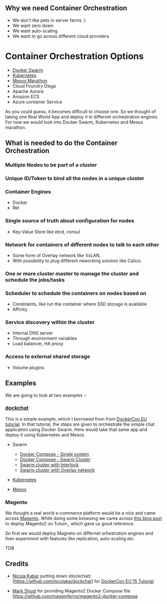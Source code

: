 ## Why we need Container Orchestration

- We don't like pets in server farms :)
- We want zero down
- We want auto-scaling
- We want to go across different cloud providers

# Container Orchestration Options

- [Docker Swarm](swarm/README.md)
- [Kubernetes](kubernetes/README.md)
- [Mesos Marathon](mesos/README.md)
- Cloud Foundry Diego
- Apache Aurora
- Amazon ECS
- Azure container Service

As you could guess, it becomes difficult to choose one. So we thought of taking one Real World App and deploy it in differnet orchestration engines. For now we would look into Docker Swarm, Kubernetes and Mesos marathon.

## What is needed to do the Container Orchestration

### Multiple Nodes to be part of a cluster

### Unique ID/Token to bind all the nodes in a unique cluster

### Container Engines
- Docker 
- Rkt

### Single source of truth about configuration for nodes
- Key-Value Store like etcd, consul

### Network for containers of different nodes to talk to each other
- Some form of Overlay network like VxLAN. 
- With possibility to plug different neworking solution like Calico. 

### One or more cluster master to manage the cluster and schedule the jobs/tasks  

### Scheduler to schedule the containers on nodes based on
- Constraints, like run the container where SSD storage is available
- Affinity

### Service discovery within the cluster
- Internal DNS server
- Through environment variables 
- Load balancer, HA proxy

### Access to external shared storage
- Volume plugins

## Examples 

We are going to look at two examples :-

### [dockchat](https://github.com/nicolaka/dockchat.git)

This is a simple example, which I borrowed from from [DockerCon EU tutorial](https://github.com/docker/dceu_tutorials/blob/master/02-orchestration.md). In that tutorial, the steps are given to orchestrate the simple chat application using Docker Swarm. Here would take that same app and deploy it using Kubernetes and Mesos.

- Swarm 
  * [Docker Compose - Single system](simple_dockchat/swarm/compose)
  * [Docker Compose - Swarm Cluster](simple_dockchat/swarm/1_master_2_nodes)
  * [Swarm cluster with Interlock](1_master_2_nodes_interlock)
  * [Swarm cluster with Overlay network](1_master_2_nodes_overlay)
  
- [Kubernetes](simple_dockchat/kubernetes/)

- [Mesos](simple_dockchat/mesos/)


### Magento

We thought a real world e-commerce platform would be a nice and came
across [Magento](https://magento.com/). While doing some browsing we 
came across [this blog post](http://mageinferno.com/blog/deploy-magento-2-digital-ocean-tutum)
to deploy Magento2 on Tutum., which gave us good reference. 

So first we would deploy Magneto on differnet orhestration engines and
then experiment with features like replication, auto-scaling etc. 


TDB

## Credits

- [Nicola Kabar](https://github.com/nicolaka) putting down (dockchat)[https://github.com/nicolaka/dockchat] for [DockerCon EU'15 Tutorial](https://github.com/docker/dceu_tutorials/blob/master/02-orchestration.md)  

- [Mark Shust](https://github.com/markoshust) for providing Magento2 Docker Compose file
https://github.com/mageinferno/magento2-docker-compose
